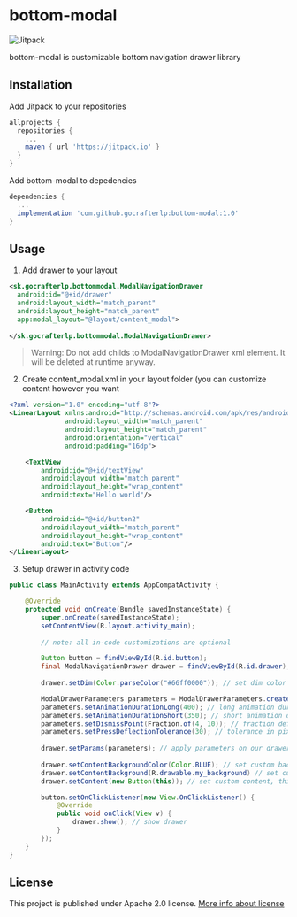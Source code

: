 # bottom-modal
![Jitpack](https://jitpack.io/v/gocrafterlp/bottom-modal.svg)

bottom-modal is customizable bottom navigation drawer library

## Installation
Add Jitpack to your repositories
```gradle
allprojects {
  repositories {
    ...
    maven { url 'https://jitpack.io' }
  }
}
```

Add bottom-modal to depedencies
```gradle
dependencies {
  ...
  implementation 'com.github.gocrafterlp:bottom-modal:1.0'
}
```

## Usage

1. Add drawer to your layout
```xml
<sk.gocrafterlp.bottommodal.ModalNavigationDrawer
  android:id="@+id/drawer"
  android:layout_width="match_parent"
  android:layout_height="match_parent"
  app:modal_layout="@layout/content_modal">
  
</sk.gocrafterlp.bottommodal.ModalNavigationDrawer>
```
> Warning:
> Do not add childs to ModalNavigationDrawer xml element. It will be deleted at runtime anyway.

2. Create content_modal.xml in your layout folder (you can customize content however you want
```xml
<?xml version="1.0" encoding="utf-8"?>
<LinearLayout xmlns:android="http://schemas.android.com/apk/res/android"
              android:layout_width="match_parent"
              android:layout_height="match_parent"
              android:orientation="vertical"
              android:padding="16dp">

    <TextView
        android:id="@+id/textView"
        android:layout_width="match_parent"
        android:layout_height="wrap_content"
        android:text="Hello world"/>

    <Button
        android:id="@+id/button2"
        android:layout_width="match_parent"
        android:layout_height="wrap_content"
        android:text="Button"/>
</LinearLayout>
```
3. Setup drawer in activity code
```java
public class MainActivity extends AppCompatActivity {

    @Override
    protected void onCreate(Bundle savedInstanceState) {
        super.onCreate(savedInstanceState);
        setContentView(R.layout.activity_main);
        
        // note: all in-code customizations are optional

        Button button = findViewById(R.id.button);
        final ModalNavigationDrawer drawer = findViewById(R.id.drawer); // find drawer by its id
        
        drawer.setDim(Color.parseColor("#66ff0000")); // set dim color to transparent red, default is rgb(102, 0, 0, 0)

        ModalDrawerParameters parameters = ModalDrawerParameters.create(); // create new parameters
        parameters.setAnimationDurationLong(400); // long animation duration, default is 200
        parameters.setAnimationDurationShort(350); // short animation duration, default is 150
        parameters.setDismissPoint(Fraction.of(4, 10)); // fraction defining point where will be drawer dismissed if released swipe here, default is 1/3
        parameters.setPressDeflectionTolerance(30); // tolerance in pixels defining max. area considered as click in background
        
        drawer.setParams(parameters); // apply parameters on our drawer
        
        drawer.setContentBackgroundColor(Color.BLUE); // set custom backround color (default is drawable)
        drawer.setContentBackground(R.drawable.my_background) // set custom background drawable (default is R.drawable.modal_background)
        drawer.setContent(new Button(this)); // set custom content, this will delete layout defined in xml!!

        button.setOnClickListener(new View.OnClickListener() {
            @Override
            public void onClick(View v) {
                drawer.show(); // show drawer
            }
        });
    }
}
```

## License
This project is published under Apache 2.0 license.
[More info about license](https://github.com/gocrafterlp/bottom-modal/blob/master/LICENSE)

